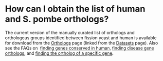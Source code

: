 # How can I obtain the list of human and S. pombe orthologs?
<!-- pombase_categories: Datasets,Genome Statistics and Lists,Orthology -->

The current version of the manually curated list of orthologs and
orthologous groups identified between fission yeast and human is
available for download from the [Orthologs](/downloads/manually-curated-orthologs) page (linked from the [Datasets](/downloads/datasets)  page).  Also see the FAQs on  [finding genes conserved in human](/faq/how-can-i-find-all-s-pombe-genes-are-conserved-human),
[finding disease gene orthologs](/faq/how-can-i-find-s-pombe-genes-associated-human-disease),
and [finding the ortholog of a specific gene](/faq/how-can-i-find-s-pombe-orthologs-human-gene).


